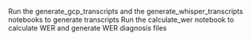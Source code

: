 Run the generate_gcp_transcripts and the generate_whisper_transcripts notebooks to generate transcripts
Run the calculate_wer notebook to calculate WER and generate WER diagnosis files
